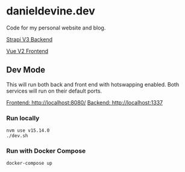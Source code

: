 # danieldevine.dev

Code for my personal website and blog. 

[Strapi V3 Backend](./backend/)

[Vue V2 Frontend](./frontend/)

## Dev Mode

This will run both back and front end with hotswapping enabled. Both services
will run on their default ports. 

[Frontend: http://localhost:8080/](http://localhost:8080/)
[Backend: http://localhost:1337](http://localhost:1337)

### Run locally 

```shell
nvm use v15.14.0
./dev.sh
```

### Run with Docker Compose

```shell
docker-compose up
```
